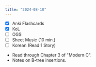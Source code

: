 ```yaml
---
title: "2024-08-10"
---
```


- [x] Anki Flashcards
- [x] KoL
- [ ] OGS
- [ ] Sheet Music (10 min.)
- [ ] Korean (Read 1 Story)

* Read through Chapter 3 of "Modern C".
* Notes on B-tree insertions.